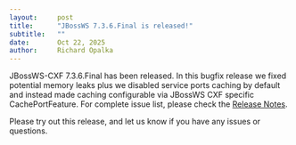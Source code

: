 ```yaml
---
layout:     post
title:      "JBossWS 7.3.6.Final is released!"
subtitle:   ""
date:       Oct 22, 2025
author:     Richard Opalka
---
```

JBossWS-CXF 7.3.6.Final has been released. In this bugfix release we fixed potential memory leaks plus we disabled service ports caching by default
and instead made caching configurable via JBossWS CXF specific CachePortFeature.
For complete issue list, please check the [Release Notes](https://issues.redhat.com/secure/ReleaseNote.jspa?projectId=12310050&version=12470210).

Please try out this release, and let us know if you have any issues or questions.
